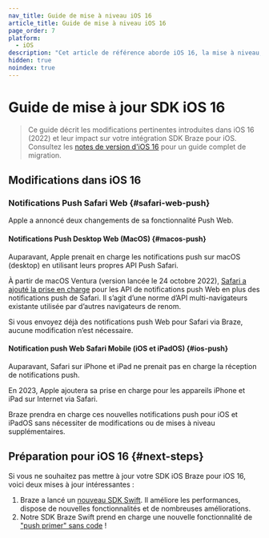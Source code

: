 ```yaml
---
nav_title: Guide de mise à niveau iOS 16
article_title: Guide de mise à niveau iOS 16
page_order: 7
platform: 
  - iOS
description: "Cet article de référence aborde iOS 16, la mise à niveau, les mises jour de SDK, et bien plus encore."
hidden: true
noindex: true
---
```


# Guide de mise à jour SDK iOS 16

> Ce guide décrit les modifications pertinentes introduites dans iOS 16 (2022) et leur impact sur votre intégration SDK Braze pour iOS. Consultez les [notes de version d'iOS 16](https://developer.apple.com/documentation/ios-ipados-release-notes/ios-ipados-16-release-notes) pour un guide complet de migration.

## Modifications dans iOS 16

### Notifications Push Safari Web {#safari-web-push}

Apple a annoncé deux changements de sa fonctionnalité Push Web.

#### Notifications Push Desktop Web (MacOS) {#macos-push}

Auparavant, Apple prenait en charge les notifications push sur macOS (desktop) en utilisant leurs propres API Push Safari.

À partir de macOS Ventura (version lancée le 24 octobre 2022), [Safari a ajouté la prise en charge](https://webkit.org/blog/12824/news-from-wwdc-webkit-features-in-safari-16-beta/#web-push-for-macos) pour les API de notifications push Web en plus des notifications push de Safari. Il s’agit d’une norme d’API multi-navigateurs existante utilisée par d’autres navigateurs de renom.

Si vous envoyez déjà des notifications push Web pour Safari via Braze, aucune modification n’est nécessaire.

#### Notification push Web Safari Mobile (iOS et iPadOS) {#ios-push}

Auparavant, Safari sur iPhone et iPad ne prenait pas en charge la réception de notifications push.

En 2023, Apple ajoutera sa prise en charge pour les appareils iPhone et iPad sur Internet via Safari.

Braze prendra en charge ces nouvelles notifications push pour iOS et iPadOS sans nécessiter de modifications ou de mises à niveau supplémentaires.

## Préparation pour iOS 16 {#next-steps}

Si vous ne souhaitez pas mettre à jour votre SDK iOS Braze pour iOS 16, voici deux mises à jour intéressantes :

1. Braze a lancé un [nouveau SDK Swift](https://github.com/braze-inc/braze-swift-sdk). Il améliore les performances, dispose de nouvelles fonctionnalités et de nombreuses améliorations.
2. Notre SDK Braze Swift prend en charge une nouvelle fonctionnalité de ["push primer" sans code]({{site.baseurl}}/user_guide/message_building_by_channel/push/push_primer_messages/) !

